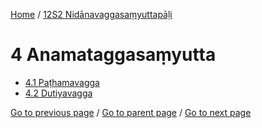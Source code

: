 
[Home](/) / [12S2 Nidānavaggasaṃyuttapāḷi](/tipitaka/12S2.md)

# 4 Anamataggasaṃyutta

* [4.1 Paṭhamavagga](/tipitaka/12S2/4/4.1.md)
* [4.2 Dutiyavagga](/tipitaka/12S2/4/4.2.md)

[Go to previous page](/tipitaka/12S2/3/3.4/3.4.10.md) / [Go to parent page](/tipitaka/12S2/0.md) / [Go to next page](/tipitaka/12S2/4/4.1.md)


